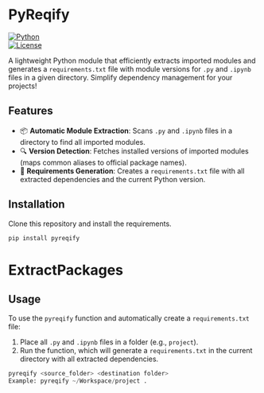 # PyReqify

[![Python](https://img.shields.io/badge/Python-3.8%2B-blue)](https://www.python.org/)  
[![License](https://img.shields.io/badge/License-MIT-green.svg)](https://opensource.org/licenses/MIT)

A lightweight Python module that efficiently extracts imported modules and generates a `requirements.txt` file with module versions for `.py` and `.ipynb` files in a given directory. Simplify dependency management for your projects!

## Features

- 📦 **Automatic Module Extraction**: Scans `.py` and `.ipynb` files in a directory to find all imported modules.
- 🔍 **Version Detection**: Fetches installed versions of imported modules (maps common aliases to official package names).
- 📝 **Requirements Generation**: Creates a `requirements.txt` file with all extracted dependencies and the current Python version.


## Installation

Clone this repository and install the requirements.

```bash
pip install pyreqify
```


# ExtractPackages

## Usage
To use the `pyreqify` function and automatically create a `requirements.txt` file:

1. Place all `.py` and `.ipynb` files in a folder (e.g., `project`).
2. Run the function, which will generate a `requirements.txt` in the current directory with all extracted dependencies.

```python
pyreqify <source_folder> <destination folder>
Example: pyreqify ~/Workspace/project . 
```